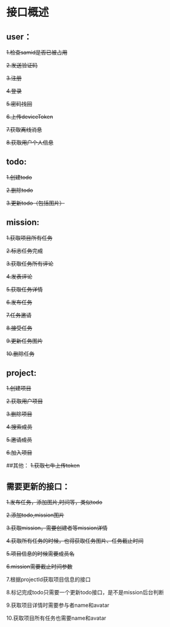 # 接口概述


## user：

<del>1.检查samid是否已被占用

<del>2.发送验证码

<del>3.注册

<del>4.登录

<del>5.密码找回

<del>6.上传deviceToken

<del>7.获取离线消息

<del>8.获取用户个人信息

## todo:
<del>1.创建todo

<del>2.删除todo

<del>3.更新todo（包括图片）

## mission:

<del>1.获取项目所有任务

<del>2.标志任务完成

<del>3.获取任务所有评论

<del>4.发表评论

<del>5.获取任务详情

<del>6.发布任务

<del>7.任务邀请

<del>8.接受任务

<del>9.更新任务图片

<del>10.删除任务

## project:

<del>1.创建项目

<del>2.获取用户项目

<del>3.删除项目

<del>4.搜索成员

<del>5.邀请成员

<del>6.加入项目

##其他：
<del>1.获取七牛上传token


## 需要更新的接口：

<del>1.发布任务，添加图片,时间等，类似todo

<del>2.添加todo,mission图片

<del>3.获取mission，需要创建者等mission详情

<del>4.获取所有任务的时候，也得获取任务图片、任务截止时间

<del>5.项目信息的时候需要成员名

<del>6.mission需要截止时间参数

7.根据projectId获取项目信息的接口

8.标记完成todo只需要一个更新todo接口，是不是mission后台判断

9.获取项目详情时需要参与者name和avatar

10.获取项目所有任务也需要name和avatar